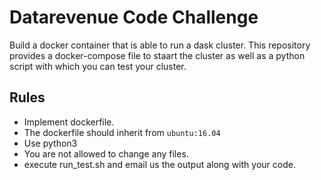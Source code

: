 # Datarevenue Code Challenge

Build a docker container that is able to run a dask cluster. This repository provides a docker-compose file to staart the cluster as well as a python script with which you can test your cluster.

## Rules
- Implement dockerfile.
- The dockerfile should inherit from `ubuntu:16.04` 
- Use python3
- You are not allowed to change any files.
- execute run_test.sh and email us the output along with your code.
